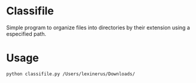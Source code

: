 Classifile
==========

Simple program to organize files into directories by their extension using a especified path.

Usage
=====
```python classifile.py /Users/lexinerus/Downloads/```


